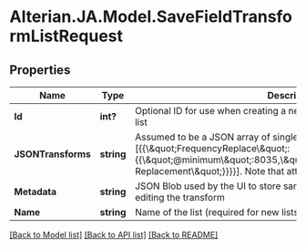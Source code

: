 # Alterian.JA.Model.SaveFieldTransformListRequest

## Properties

Name | Type | Description | Notes
------------ | ------------- | ------------- | -------------
**Id** | **int?** | Optional ID for use when creating a new version of an existing transform list | [optional] 
**JSONTransforms** | **string** | Assumed to be a JSON array of single level objects e.g. [{{\\\&quot;FrequencyReplace\\\&quot;:{{\\\&quot;@minimum\\\&quot;:8035,\\\&quot;@replacement\\\&quot;:\\\&quot;My Replacement\\\&quot;}}}}]. Note that attributes must be prefixed with @ | [optional] 
**Metadata** | **string** | JSON Blob used by the UI to store sampling settings / screen layout when editing the transform | [optional] 
**Name** | **string** | Name of the list (required for new lists) | [optional] 

[[Back to Model list]](../README.md#documentation-for-models) [[Back to API list]](../README.md#documentation-for-api-endpoints) [[Back to README]](../README.md)

